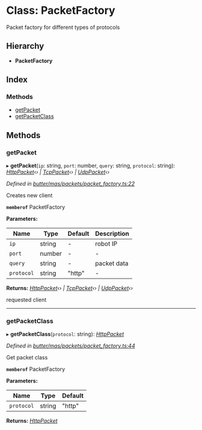 
# Class: PacketFactory

Packet factory for different types of protocols

## Hierarchy

* **PacketFactory**

## Index

### Methods

* [getPacket](_butter_mas_packets_packet_factory_.packetfactory.md#getpacket)
* [getPacketClass](_butter_mas_packets_packet_factory_.packetfactory.md#getpacketclass)

## Methods

###  getPacket

▸ **getPacket**(`ip`: string, `port`: number, `query`: string, `protocol`: string): *[HttpPacket](_butter_mas_packets_packet_http_.httppacket.md)‹› | [TcpPacket](_butter_mas_packets_packet_tcp_.tcppacket.md)‹› | [UdpPacket](_butter_mas_packets_packet_udp_.udppacket.md)‹›*

*Defined in [butter/mas/packets/packet_factory.ts:22](https://github.com/butter-robotics/Butter.MAS.JavascriptAPI/blob/8aa5604/butter/mas/packets/packet_factory.ts#L22)*

Creates new client

**`memberof`** PacketFactory

**Parameters:**

Name | Type | Default | Description |
------ | ------ | ------ | ------ |
`ip` | string | - | robot IP |
`port` | number | - | - |
`query` | string | - | packet data |
`protocol` | string | "http" | - |

**Returns:** *[HttpPacket](_butter_mas_packets_packet_http_.httppacket.md)‹› | [TcpPacket](_butter_mas_packets_packet_tcp_.tcppacket.md)‹› | [UdpPacket](_butter_mas_packets_packet_udp_.udppacket.md)‹›*

requested client

___

###  getPacketClass

▸ **getPacketClass**(`protocol`: string): *[HttpPacket](_butter_mas_packets_packet_http_.httppacket.md)*

*Defined in [butter/mas/packets/packet_factory.ts:44](https://github.com/butter-robotics/Butter.MAS.JavascriptAPI/blob/8aa5604/butter/mas/packets/packet_factory.ts#L44)*

Get packet class

**`memberof`** PacketFactory

**Parameters:**

Name | Type | Default |
------ | ------ | ------ |
`protocol` | string | "http" |

**Returns:** *[HttpPacket](_butter_mas_packets_packet_http_.httppacket.md)*
